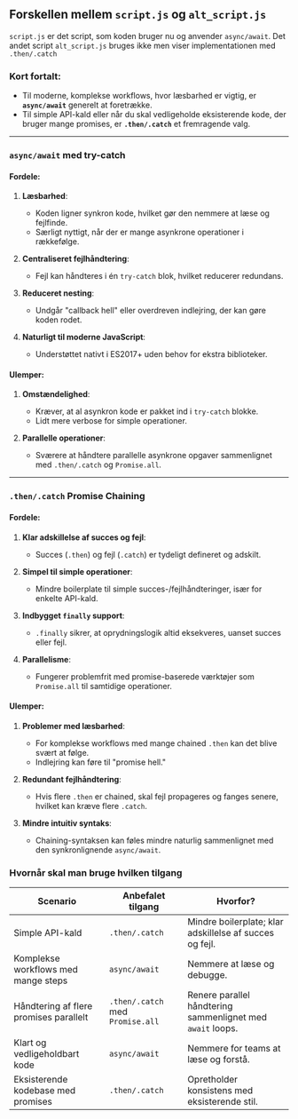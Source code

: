 ## **Forskellen mellem `script.js` og `alt_script.js`**
`script.js` er det script, som koden bruger nu og anvender `async/await`. Det andet script `alt_script.js` bruges ikke men viser implementationen med `.then/.catch`

### **Kort fortalt**:
- Til moderne, komplekse workflows, hvor læsbarhed er vigtig, er **`async/await`** generelt at foretrække.
- Til simple API-kald eller når du skal vedligeholde eksisterende kode, der bruger mange promises, er **`.then/.catch`** et fremragende valg.

---

### **`async/await` med try-catch**
#### **Fordele**:
1. **Læsbarhed**:
   - Koden ligner synkron kode, hvilket gør den nemmere at læse og fejlfinde.
   - Særligt nyttigt, når der er mange asynkrone operationer i rækkefølge.

2. **Centraliseret fejlhåndtering**:
   - Fejl kan håndteres i én `try-catch` blok, hvilket reducerer redundans.

3. **Reduceret nesting**:
   - Undgår "callback hell" eller overdreven indlejring, der kan gøre koden rodet.

4. **Naturligt til moderne JavaScript**:
   - Understøttet nativt i ES2017+ uden behov for ekstra biblioteker.

#### **Ulemper**:
1. **Omstændelighed**:
   - Kræver, at al asynkron kode er pakket ind i `try-catch` blokke.
   - Lidt mere verbose for simple operationer.

2. **Parallelle operationer**:
   - Sværere at håndtere parallelle asynkrone opgaver sammenlignet med `.then/.catch` og `Promise.all`.

---

### **`.then/.catch` Promise Chaining**
#### **Fordele**:
1. **Klar adskillelse af succes og fejl**:
   - Succes (`.then`) og fejl (`.catch`) er tydeligt defineret og adskilt.

2. **Simpel til simple operationer**:
   - Mindre boilerplate til simple succes-/fejlhåndteringer, især for enkelte API-kald.

3. **Indbygget `finally` support**:
   - `.finally` sikrer, at oprydningslogik altid eksekveres, uanset succes eller fejl.

4. **Parallelisme**:
   - Fungerer problemfrit med promise-baserede værktøjer som `Promise.all` til samtidige operationer.

#### **Ulemper**:
1. **Problemer med læsbarhed**:
   - For komplekse workflows med mange chained `.then` kan det blive svært at følge.
   - Indlejring kan føre til "promise hell."

2. **Redundant fejlhåndtering**:
   - Hvis flere `.then` er chained, skal fejl propageres og fanges senere, hvilket kan kræve flere `.catch`.

3. **Mindre intuitiv syntaks**:
   - Chaining-syntaksen kan føles mindre naturlig sammenlignet med den synkronlignende `async/await`.


### **Hvornår skal man bruge hvilken tilgang**

| **Scenario**                         | **Anbefalet tilgang**          | **Hvorfor?**                                                             |
|--------------------------------------|--------------------------------|---------------------------------------------------------------------------|
| Simple API-kald                      | `.then/.catch`                 | Mindre boilerplate; klar adskillelse af succes og fejl.                   |
| Komplekse workflows med mange steps  | `async/await`                  | Nemmere at læse og debugge.                                              |
| Håndtering af flere promises parallelt | `.then/.catch` med `Promise.all` | Renere parallel håndtering sammenlignet med `await` loops.              |
| Klart og vedligeholdbart kode         | `async/await`                  | Nemmere for teams at læse og forstå.                                     |
| Eksisterende kodebase med promises    | `.then/.catch`                 | Opretholder konsistens med eksisterende stil.                            |


